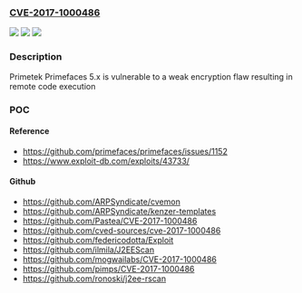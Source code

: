 ### [CVE-2017-1000486](https://cve.mitre.org/cgi-bin/cvename.cgi?name=CVE-2017-1000486)
![](https://img.shields.io/static/v1?label=Product&message=n%2Fa&color=blue)
![](https://img.shields.io/static/v1?label=Version&message=n%2Fa&color=blue)
![](https://img.shields.io/static/v1?label=Vulnerability&message=n%2Fa&color=brighgreen)

### Description

Primetek Primefaces 5.x is vulnerable to a weak encryption flaw resulting in remote code execution

### POC

#### Reference
- https://github.com/primefaces/primefaces/issues/1152
- https://www.exploit-db.com/exploits/43733/

#### Github
- https://github.com/ARPSyndicate/cvemon
- https://github.com/ARPSyndicate/kenzer-templates
- https://github.com/Pastea/CVE-2017-1000486
- https://github.com/cved-sources/cve-2017-1000486
- https://github.com/federicodotta/Exploit
- https://github.com/ilmila/J2EEScan
- https://github.com/mogwailabs/CVE-2017-1000486
- https://github.com/pimps/CVE-2017-1000486
- https://github.com/ronoski/j2ee-rscan


